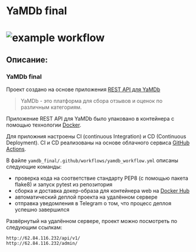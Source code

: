 # YaMDb final
# ![example workflow](https://github.com/serebrennikovalexander/yamdb_final/actions/workflows/yamdb_workflow.yml/badge.svg)
## Описание:
### YaMDb final
Проект создано на основе приложения [REST API для YaMDb](https://github.com/kultmet/api_yamdb)

>YaMDb - это платформа для сбора отзывов и оценок по различным категориям.

Приложение REST API для YaMDb было упаковано в контейнера с помощью технологии [Docker](https://www.docker.com/).

Для приложния настроены CI (continuous Integration) и CD (Continuous Deployment).
CI и CD реализованы на основе облачного сервиса [GitHub Actions](https://github.com/features/actions).

В файле `yamdb_final/.github/workflows/yamdb_workflow.yml` описаны следующие команды:
- проверка кода на соответствие стандарту PEP8 (с помощью пакета flake8) и запуск pytest из репозитория
- сборка и доставка докер-образа для контейнера web на [Docker Hub](https://hub.docker.com/)
- автоматический деплой проекта на удалённом сервере
- отправка уведомления в Telegram о том, что процесс деплоя успешно завершился

Развёрнутый на удалённом сервере, проект можно посмотреть по следующим ссылкам:
```
http://62.84.116.232/api/v1/
http://62.84.116.232/admin/
```